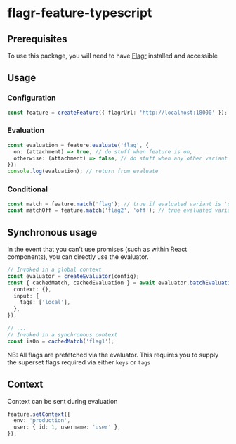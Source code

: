 # flagr-feature-typescript

## Prerequisites

To use this package, you will need to have [Flagr](https://github.com/openflagr/flagr) installed and accessible

## Usage

### Configuration

```typescript
const feature = createFeature({ flagrUrl: 'http://localhost:18000' });
```

### Evaluation

```typescript
const evaluation = feature.evaluate('flag', {
  on: (attachment) => true, // do stuff when feature is on,
  otherwise: (attachment) => false, // do stuff when any other variant isn't matched
});
console.log(evaluation); // return from evaluate
```

### Conditional

```typescript
const match = feature.match('flag'); // true if evaluated variant is 'on'
const matchOff = feature.match('flag2', 'off'); // true evaluated variant is 'off'
```

## Synchronous usage

In the event that you can't use promises (such as within React components), you can directly use the evaluator.

```typescript
// Invoked in a global context
const evaluator = createEvaluator(config);
const { cachedMatch, cachedEvaluation } = await evaluator.batchEvaluation({
  context: {},
  input: {
    tags: ['local'],
  },
});

// ...
// Invoked in a synchronous context
const isOn = cachedMatch('flag1');
```

NB: All flags are prefetched via the evaluator. This requires you to supply the superset flags required via either `keys` or `tags`

## Context

Context can be sent during evaluation

```typescript
feature.setContext({
  env: 'production',
  user: { id: 1, username: 'user' },
});
```
